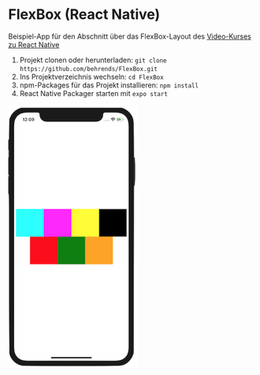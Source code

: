 # FlexBox (React Native)

Beispiel-App für den Abschnitt über das FlexBox-Layout des [Video-Kurses zu React Native](https://www.udemy.com/react-native-einstieg/)

1. Projekt clonen oder herunterladen: `git clone https://github.com/behrends/FlexBox.git`
1. Ins Projektverzeichnis wechseln: `cd FlexBox`
1. npm-Packages für das Projekt installieren: `npm install`
1. React Native Packager starten mit `expo start` 

![Screenshots der App](./assets/AppScreenshots.png)
